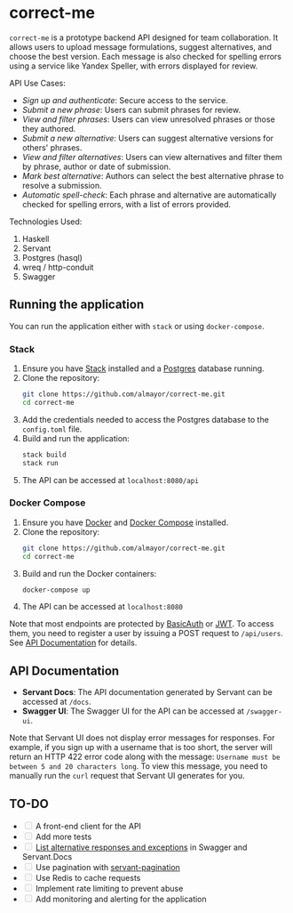# correct-me

`correct-me` is a prototype backend API designed for team collaboration. It allows users to upload message formulations, suggest alternatives, and choose the best version. Each message is also checked for spelling errors using a service like Yandex Speller, with errors displayed for review.

API Use Cases:

- *Sign up and authenticate*: Secure access to the service.
- *Submit a new phrase*: Users can submit phrases for review.
- *View and filter phrases*: Users can view unresolved phrases or those they authored.
- *Submit a new alternative*: Users can suggest alternative versions for others' phrases.
- *View and filter alternatives*: Users can view alternatives and filter them by phrase, author or date of submission.
- *Mark best alternative*: Authors can select the best alternative phrase to resolve a submission.
- *Automatic spell-check*: Each phrase and alternative are automatically checked for spelling errors, with a list of errors provided.

Technologies Used:

1. Haskell
2. Servant
3. Postgres (hasql)
4. wreq / http-conduit
5. Swagger

## Running the application

You can run the application either with `stack` or using `docker-compose`.

### Stack

1. Ensure you have [Stack](https://docs.haskellstack.org/en/stable/README/) installed and a [Postgres](https://www.postgresql.org/download/) database running.
2. Clone the repository:
   ```sh
   git clone https://github.com/almayor/correct-me.git
   cd correct-me
   ```
3. Add the credentials needed to access the Postgres database to the `config.toml` file.
4. Build and run the application:
   ```sh
   stack build
   stack run
   ```
5. The API can be accessed at `localhost:8080/api`

### Docker Compose

1. Ensure you have [Docker](https://docs.docker.com/get-docker/) and [Docker Compose](https://docs.docker.com/compose/install/) installed.
2. Clone the repository:
   ```sh
   git clone https://github.com/almayor/correct-me.git
   cd correct-me
   ```
3. Build and run the Docker containers:
   ```sh
   docker-compose up
   ```
4. The API can be accessed at `localhost:8080`

Note that most endpoints are protected by [BasicAuth](https://en.wikipedia.org/wiki/Basic_access_authentication) or [JWT](https://jwt.io/). To access them, you need to register a user by issuing a POST request to `/api/users`. See [API Documentation](#api-documentation) for details.

## API Documentation

- **Servant Docs**: The API documentation generated by Servant can be accessed at `/docs`.
- **Swagger UI**: The Swagger UI for the API can be accessed at `/swagger-ui`.

Note that Servant UI does not display error messages for responses. For example, if you sign up with a username that is too short, the server will return an HTTP 422 error code along with the message: `Username must be between 5 and 20 characters long`. To view this message, you need to manually run the `curl` request that Servant UI generates for you.

## TO-DO

- <input disabled="" type="checkbox"> A front-end client for the API
- <input disabled="" type="checkbox"> Add more tests
- <input disabled="" type="checkbox"> [List alternative responses and exceptions](https://docs.servant.dev/en/stable/cookbook/uverb/UVerb.html) in Swagger and Servant.Docs
- <input disabled="" type="checkbox"> Use pagination with [servant-pagination](https://hackage.haskell.org/package/servant-pagination)
- <input disabled="" type="checkbox"> Use Redis to cache requests
- <input disabled="" type="checkbox"> Implement rate limiting to prevent abuse
- <input disabled="" type="checkbox"> Add monitoring and alerting for the application